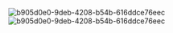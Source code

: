 ![b905d0e0-9deb-4208-b54b-616ddce76eec](https://github.com/user-attachments/assets/788bda0c-d984-4e72-86bf-c12beab5b8c0)![b905d0e0-9deb-4208-b54b-616ddce76eec](https://github.com/user-attachments/assets/ae0f1df6-72a1-4dd2-a80c-4c76c7dfa04d)

